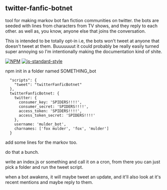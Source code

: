 twitter-fanfic-botnet
----------------

tool for making markov bot fan fiction communities on twitter. the bots are seeded with lines from characters from TV shows, and they reply to each other. as well as, you know, anyone else that joins the conversation.

This is intended to be totally opt-in i.e, the bots won't tweet at anyone that doesn't tweet at them. Buuuuuuut it could probably be really easily turned super annoying so I'm intentionally making the documentation kind of shite.

[![NPM](https://nodei.co/npm/twitter-fanfic-botnet.png)](https://nodei.co/npm/twitter-fanfic-botnet/)
[![js-standard-style](https://img.shields.io/badge/code%20style-standard-brightgreen.svg?style=flat)](https://github.com/feross/standard)

npm init in a folder named SOMETHING_bot

```
  "scripts": {
    "tweet": "twitterFanficBotnet"
  },
  twitterFanficBotnet: {
    twitter: {
      consumer_key: 'SPIDERS!!!!',
      consumer_secret: 'SPIDERS!!!!',
      access_token: 'SPIDERS!!!!',
      access_token_secret: 'SPIDERS!!!!'
    },
    username: 'mulder_bot',
    charnames: ['fox mulder', 'fox', 'mulder']
  }
```
  add some lines for the markov too.

do that a bunch.

write an index.js or something and call it on a cron, from there you can just pick a folder and run the tweet script. 

when a bot awakens, it will maybe tweet an update, and it'll also look at it's recent mentions and maybe reply to them. 

